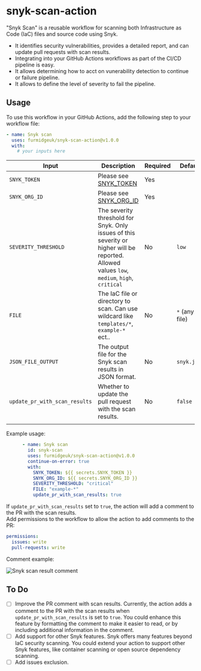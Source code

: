 # snyk-scan-action

"Snyk Scan" is a reusable workflow for scanning both Infrastructure as Code (IaC) files and source code using Snyk.

- It identifies security vulnerabilities, provides a detailed report, and can update pull requests with scan results.
- Integrating into your GitHub Actions workflows as part of the CI/CD pipeline is easy.
- It allows determining how to acct on vunerability detection to continue or failure pipeline.
- It allows to define the level of severity to fail the pipeline.

## Usage

To use this workflow in your GitHub Actions, add the following step to your workflow file:

```yaml
- name: Snyk scan
  uses: furmidgeuk/snyk-scan-action@v1.0.0
  with:
    # your inputs here
```

| Input                     | Description                                                       | Required | Default     |
| ------------------------- | ----------------------------------------------------------------- | -------- | ----------- |
| `SNYK_TOKEN`     | Please see  [SNYK_TOKEN](https://docs.snyk.io/getting-started/how-to-obtain-and-authenticate-with-your-snyk-api-token)| Yes       |        |
| `SNYK_ORG_ID`     | Please see  [SNYK_ORG_ID](https://docs.snyk.io/snyk-cli/scan-and-maintain-projects-using-the-cli/using-snyk-code-from-the-cli/set-the-snyk-organization-for-the-cli-tests) | Yes       |        |
| `SEVERITY_THRESHOLD`     | The severity threshold for Snyk. Only issues of this severity or higher will be reported. Allowed values `low`, `medium`, `high`, `critical` | No       | `low`       |
| `FILE`                   | The IaC file or directory to scan. Can use wildcard like `templates/*`, `example-*`  ect..                           | No       | `*` (any file) |
| `JSON_FILE_OUTPUT`       | The output file for the Snyk scan results in JSON format.         | No       | `snyk.json` |
| `update_pr_with_scan_results` | Whether to update the pull request with the scan results.      | No       | `false`      |
|       | |        |      |

Example usage:

```yaml
      - name: Snyk scan
        id: snyk-scan
        uses: furmidgeuk/snyk-scan-action@v1.0.0
        continue-on-error: true
        with:
          SNYK_TOKEN: ${{ secrets.SNYK_TOKEN }}
          SNYK_ORG_ID: ${{ secrets.SNYK_ORG_ID }}
          SEVERITY_THRESHOLD: "critical"
          FILE: "example-*"
          update_pr_with_scan_results: true

```

If `update_pr_with_scan_results` set to `true`, the action will add a comment to the PR with the scan results.  
Add permissions to the workflow to allow the action to add comments to the PR:

```yaml
permissions:
  issues: write
  pull-requests: write
```
Comment example:

![Snyk scan result comment](https://imgur.com/YTOHD9l.png)

## To Do

- [ ] Improve the PR comment with scan results. Currently, the action adds a comment to the PR with the scan results when `update_pr_with_scan_results` is set to `true`. You could enhance this feature by formatting the comment to make it easier to read, or by including additional information in the comment.
- [ ] Add support for other Snyk features. Snyk offers many features beyond IaC security scanning. You could extend your action to support other Snyk features, like container scanning or open source dependency scanning.
- [ ] Add issues exclusion.
